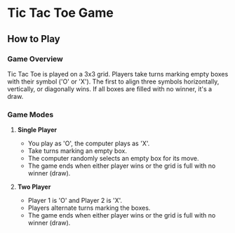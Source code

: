# Tic Tac Toe Game

## How to Play

### Game Overview
Tic Tac Toe is played on a 3x3 grid. Players take turns marking empty boxes with their symbol ('O' or 'X'). The first to align three symbols horizontally, vertically, or diagonally wins. If all boxes are filled with no winner, it's a draw.

### Game Modes
1. **Single Player**
   - You play as 'O', the computer plays as 'X'.
   - Take turns marking an empty box.
   - The computer randomly selects an empty box for its move.
   - The game ends when either player wins or the grid is full with no winner (draw).

2. **Two Player**
   - Player 1 is 'O' and Player 2 is 'X'.
   - Players alternate turns marking the boxes.
   - The game ends when either player wins or the grid is full with no winner (draw).